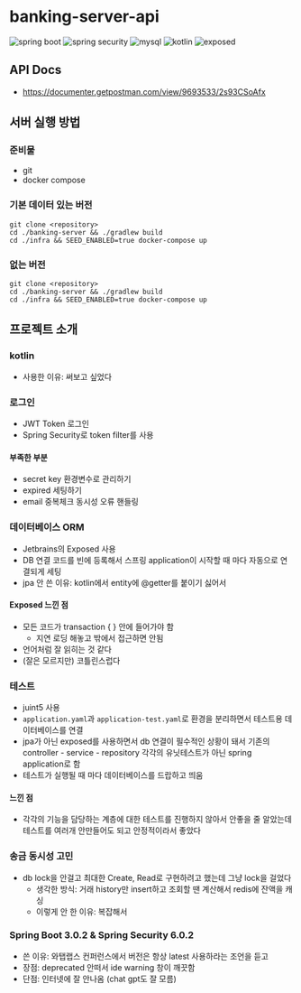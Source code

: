 # banking-server-api

![spring boot](https://img.shields.io/badge/Spring_Boot-3.0.2-6DB33F?logo=spring-boot)
![spring security](https://img.shields.io/badge/Spring_Security-6.0.2-6DB33F?logo=spring-security)
![mysql](https://img.shields.io/badge/MySQL-8.0.31-4479A1?logo=mysql&logoColor=white)
![kotlin](https://img.shields.io/badge/Kotlin-1.8.11-7F52FF?logo=kotlin&logoColor=7F52FF)
![exposed](https://img.shields.io/badge/Exposed-0.41.1-000000?logo=jetbrains&logoColor=white)

## API Docs

- https://documenter.getpostman.com/view/9693533/2s93CSoAfx

## 서버 실행 방법

### 준비물

- git
- docker compose

### 기본 데이터 있는 버전

```
git clone <repository>
cd ./banking-server && ./gradlew build
cd ./infra && SEED_ENABLED=true docker-compose up
```

### 없는 버전

```
git clone <repository>
cd ./banking-server && ./gradlew build
cd ./infra && SEED_ENABLED=true docker-compose up
```

## 프로젝트 소개

### kotlin

- 사용한 이유: 써보고 싶었다

### 로그인

- JWT Token 로그인
- Spring Security로 token filter를 사용

#### 부족한 부분

- secret key 환경변수로 관리하기
- expired 세팅하기
- email 중복체크 동시성 오류 핸들링

### 데이터베이스 ORM

- Jetbrains의 Exposed 사용
- DB 연결 코드를 빈에 등록해서 스프링 application이 시작할 때 마다 자동으로 연결되게 세팅
- jpa 안 쓴 이유: kotlin에서 entity에 @getter를 붙이기 싫어서

#### Exposed 느낀 점

- 모든 코드가 transaction { } 안에 들어가야 함
  - 지연 로딩 해놓고 밖에서 접근하면 안됨
- 언어처럼 잘 읽히는 것 같다
- (잘은 모르지만) 코틀린스럽다

### 테스트

- juint5 사용
- `application.yaml`과 `application-test.yaml`로 환경을 분리하면서 테스트용 데이터베이스를 연결
- jpa가 아닌 exposed를 사용하면서 db 연결이 필수적인 상황이 돼서 기존의 controller - service - repository 각각의 유닛테스트가 아닌 spring application로 함
- 테스트가 실행될 때 마다 데이터베이스를 드랍하고 띄움

#### 느낀 점

- 각각의 기능을 담당하는 계층에 대한 테스트를 진행하지 않아서 안좋을 줄 알았는데 테스트를 여러개 안만들어도 되고 안정적이라서 좋았다

### 송금 동시성 고민

- db lock을 안걸고 최대한 Create, Read로 구현하려고 했는데 그냥 lock을 걸었다
  - 생각한 방식: 거래 history만 insert하고 조회할 땐 계산해서 redis에 잔액을 캐싱
  - 이렇게 안 한 이유: 복잡해서

### Spring Boot 3.0.2 & Spring Security 6.0.2

- 쓴 이유: 와탭랩스 컨퍼런스에서 버전은 항상 latest 사용하라는 조언을 듣고
- 장점: deprecated 안떠서 ide warning 창이 깨끗함
- 단점: 인터넷에 잘 안나옴 (chat gpt도 잘 모름)


